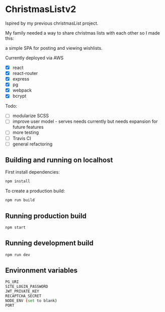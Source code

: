 # ChristmasListv2
Ispired by my previous christmasList project.

My family needed a way to share christmas lists with each other so I made this:

a simple SPA for posting and viewing wishlists.

Currently deployed via AWS

- [x] react
- [x] react-router
- [x] express
- [x] pg
- [x] webpack
- [x] bcrypt

Todo:
- [ ] modularize SCSS
- [ ] improve user model - serves needs currently but needs expansion for future features
- [ ] more testing
- [ ] Travis CI
- [ ] general refactoring

## Building and running on localhost

First install dependencies:

```sh
npm install
```

To create a production build:

```sh
npm run build
```

## Running production build

```sh
npm start
```

## Running development build
```sh
npm run dev
```

## Environment variables
```sh
PG_URI
SITE_LOGIN_PASSWORD
JWT_PRIVATE_KEY
RECAPTCHA_SECRET
NODE_ENV (set to blank)
PORT
```
